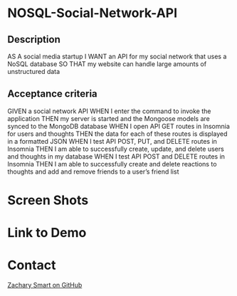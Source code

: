 # NOSQL-Social-Network-API

## Description

AS A social media startup
I WANT an API for my social network that uses a NoSQL database
SO THAT my website can handle large amounts of unstructured data

## Acceptance criteria

GIVEN a social network API
WHEN I enter the command to invoke the application
THEN my server is started and the Mongoose models are synced to the MongoDB database
WHEN I open API GET routes in Insomnia for users and thoughts
THEN the data for each of these routes is displayed in a formatted JSON
WHEN I test API POST, PUT, and DELETE routes in Insomnia
THEN I am able to successfully create, update, and delete users and thoughts in my database
WHEN I test API POST and DELETE routes in Insomnia
THEN I am able to successfully create and delete reactions to thoughts and add and remove friends to a user’s friend list

# Screen Shots #


# Link to Demo #

# Contact

[Zachary Smart on GitHub](https://github.com/Zac0088)